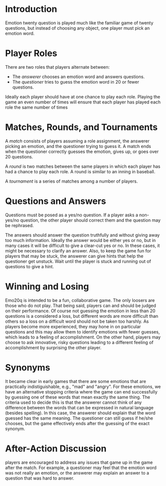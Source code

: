 # Introduction #

Emotion twenty question is played much like the familiar game of twenty questions, but instead of choosing any object, one player must pick an emotion word.

# Player Roles #

There are two roles that players alternate between:
  * The _answerer_ chooses an emotion word and answers questions.
  * The _questioner_ tries to guess the emotion word in 20 or fewer questions.

Ideally each player should have at one chance to play each role.  Playing the game an even number of times will ensure that each player has played each role the same number of times

# Matches, Rounds, and Tournaments #

A _match_ consists of players assuming a role assignment, the answerer picking an emotion, and the questioner trying to guess it.  A match ends when the questioner correctly guesses the emotion, gives up, or goes over 20 questions.

A _round_ is two matches between the same players in which each player has had a chance to play each role.  A round is similar to an inning in baseball.

A _tournament_ is a series of matches among a number of players.

# Questions and Answers #

Questions must be posed as a yes/no question.  If a player asks a non-yes/no question, the other player should correct them and the question may be rephrased.

The answers should answer the question truthfully and without giving away too much information.  Ideally the answer would be either yes or no, but in many cases it will be difficult to give a clear-cut yes or no.  In these cases, it might be necessary to clarify an answer.  Also, to keep the game fun for players that may be stuck, the answerer can give hints that help the questioner get unstuck.  Wait until the player is stuck and running out of questions to give a hint.

# Winning and Losing #

Emo20q is intended to be a fun, collaborative game.  The only loosers are those who do not play.  That being said, players can and should be judged on their performance.  Of course not guessing the emotion in less than 20 questions is a considered a loss, but different words are more difficult than others so a loss on a difficult word should not be taken too harshly.  As players become more experienced, they may hone in on particular questions and this may allow them to identify emotions with fewer guesses, which leads to a feeling of accomplishment.  On the other hand, players may choose to ask innovative, risky questions leading to a different feeling of accomplishment by surprising the other player.

# Synonyms #

It became clear in early games that there are some emotions that are practically indistiguishable, e.g., "mad" and "angry".  For these emotions, we have an alternative stopping criteria where the game can end successfully by guessing one of these words that mean exactly the same thing.  The criteria used to decide this is that the answerer cannot think of any difference between the words that can be expressed in natural language (besides spelling).  In this case, the answerer should explain that the word guessed has the same meaning.  The questioner can still guess if he/she chooses, but the game effectively ends after the guessing of the exact synonym.

# After-Action Discussion #

players are encouraged to address any issues that game up in the game after the match.  For example, a questioner may feel that the emotion word was not really an emotion, or the answerer may explain an answer to a question that was hard to answer.
